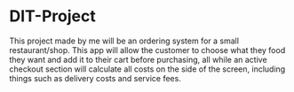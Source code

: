 # DIT-Project
This project made by me will be an ordering system for a small restaurant/shop. This app will allow the customer to choose what they food they want and add it to their cart before purchasing, all while an active checkout section will calculate all costs on the side of the screen, including things such as delivery costs and service fees.
